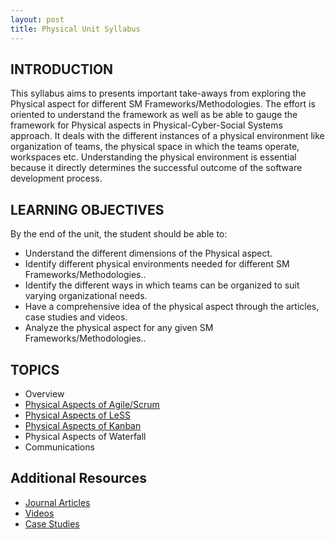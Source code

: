 ```yaml
---
layout: post
title: Physical Unit Syllabus
---
```


## INTRODUCTION

This syllabus aims to presents important take-aways from exploring the Physical aspect for different SM Frameworks/Methodologies. 
The effort is oriented to understand the framework as well as be able to gauge the framework for Physical aspects in Physical-Cyber-Social Systems approach. 
It deals with the different instances of a physical environment like organization of teams, the physical space in which the teams operate, workspaces etc.
Understanding the physical environment is essential because it directly determines the successful outcome of the software development process. 



## LEARNING OBJECTIVES

By the end of the unit, the student should be able to:

  -	Understand the different dimensions of the Physical aspect.
  -	Identify different physical environments needed for different SM Frameworks/Methodologies..
  -	Identify the different ways in which teams can be organized to suit varying organizational needs.
  -	Have a comprehensive idea of the physical aspect through the articles, case studies and videos.
  -	Analyze the physical aspect for any given SM Frameworks/Methodologies..


## TOPICS

  - Overview
  - [Physical Aspects of Agile/Scrum](http://css566.github.io/2016/04/28/agile_physical.html)
  - [Physical Aspects of LeSS](http://css566.github.io/2016/04/26/less_physical.html)
  - [Physical Aspects of Kanban](http://css566.github.io/2016/04/28/agile_Kanban.html)
  - Physical Aspects of Waterfall
  - Communications
    
## Additional Resources

  - [Journal Articles](http://css566.github.io/2016/04/28/PhysicalAspects_Articles.html)
  - [Videos](https://css566.github.io/2016/04/28/PhysicalAspects_Videos.html) 
  - [Case Studies](http://css566.github.io/2016/04/28/PhysicalAspects_CaseStudies.html)
        
